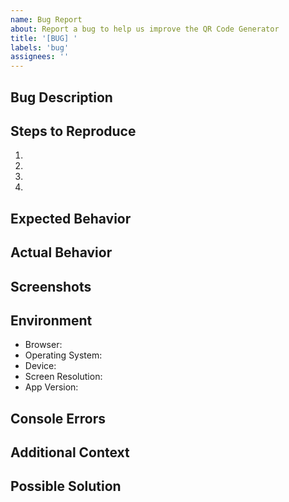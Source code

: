 ```yaml
---
name: Bug Report
about: Report a bug to help us improve the QR Code Generator
title: '[BUG] '
labels: 'bug'
assignees: ''
---
```


## Bug Description
<!-- Provide a clear and concise description of the bug -->

## Steps to Reproduce
<!-- Detailed steps to reproduce the behavior -->
1. 
2. 
3. 
4. 

## Expected Behavior
<!-- A clear description of what you expected to happen -->

## Actual Behavior
<!-- A clear description of what actually happened -->

## Screenshots
<!-- If applicable, add screenshots to help explain your problem -->

## Environment
- Browser: <!-- e.g. Chrome 122, Firefox 124, Safari 17 -->
- Operating System: <!-- e.g. Windows 11, macOS Sonoma, Ubuntu 22.04 -->
- Device: <!-- e.g. Desktop, iPhone 15, Samsung Galaxy S23 -->
- Screen Resolution: <!-- e.g. 1920x1080 -->
- App Version: <!-- e.g. 1.0.2 (check the footer) -->

## Console Errors
<!-- If applicable, add any JavaScript console errors you encountered -->

## Additional Context
<!-- Add any other context about the problem here -->

## Possible Solution
<!-- Optional: If you have suggestions on how to fix the issue -->